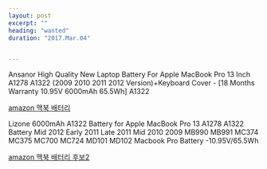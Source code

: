 ```yaml
---
layout: post
excerpt: ""
heading: "wanted"
duration: "2017.Mar.04"


---
```


Ansanor High Quality New Laptop Battery For Apple MacBook Pro 13 Inch
A1278 A1322 (2009 2010 2011 2012 Version)+Keyboard Cover -
[18 Months Warranty 10.95V 6000mAh 65.5Wh] A1322

[amazon 맥북 배터리](https://www.amazon.com/Ansanor-Quality-Battery-MacBook-Keyboard/dp/B019AX96J8/ref=pd_cp_147_3?_encoding=UTF8&psc=1&refRID=SA10TN4R7RRCE854DTQN)


Lizone 6000mAh A1322 Battery for Apple MacBook Pro 13 A1278 A1322
Battery Mid 2012 Early 2011 Late 2011 Mid 2010 2009 MB990 MB991 MC374
MC375 MC700 MC724 MD101 MD102 Macbook Pro Battery -10.95V/65.5Wh

[amazon 맥북 배터리 후보2](https://www.amazon.com/dp/B01LZGAW95?psc=1) 
